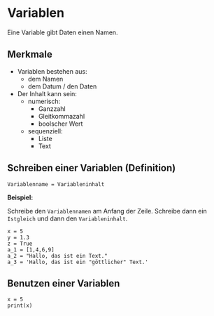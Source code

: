 # Variablen

Eine Variable gibt Daten einen Namen.

## Merkmale

* Variablen bestehen aus:
  * dem Namen
  * dem Datum / den Daten
* Der Inhalt kann sein:
  * numerisch:
    * Ganzzahl
    * Gleitkommazahl
    * boolscher Wert
  * sequenziell:
    * Liste
    * Text

## Schreiben einer Variablen (Definition)

```
Variablenname = Variableninhalt
```
__Beispiel:__

Schreibe den `Variablennamen` am Anfang der Zeile. Schreibe dann ein `Istgleich` und dann den `Variableninhalt`.
```
x = 5
y = 1.3
z = True
a_1 = [1,4,6,9]
a_2 = "Hallo, das ist ein Text."
a_3 = 'Hallo, das ist ein "göttlicher" Text.'
```

## Benutzen einer Variablen

```
x = 5
print(x)
```


